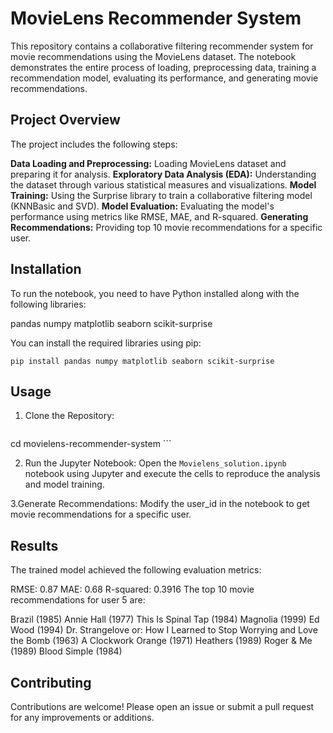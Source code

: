 # MovieLens Recommender System
This repository contains a collaborative filtering recommender system for movie recommendations using the MovieLens dataset. The notebook demonstrates the entire process of loading, preprocessing data, training a recommendation model, evaluating its performance, and generating movie recommendations.

## Project Overview
The project includes the following steps:

**Data Loading and Preprocessing:** Loading MovieLens dataset and preparing it for analysis.
**Exploratory Data Analysis (EDA):** Understanding the dataset through various statistical measures and visualizations.
**Model Training:** Using the Surprise library to train a collaborative filtering model (KNNBasic and SVD).
**Model Evaluation:** Evaluating the model's performance using metrics like RMSE, MAE, and R-squared.
**Generating Recommendations:** Providing top 10 movie recommendations for a specific user.

## Installation
To run the notebook, you need to have Python installed along with the following libraries:

pandas
numpy
matplotlib
seaborn
scikit-surprise

You can install the required libraries using pip:

``` pip install pandas numpy matplotlib seaborn scikit-surprise ```

## Usage

1. Clone the Repository:
   ``` git clone https://github.com/Kyalo-oss/movielens-recommendetion-system.git
cd movielens-recommender-system ```

2. Run the Jupyter Notebook:
Open the `Movielens_solution.ipynb` notebook using Jupyter and execute the cells to reproduce the analysis and model training.

3.Generate Recommendations:
Modify the user_id in the notebook to get movie recommendations for a specific user.

## Results
The trained model achieved the following evaluation metrics:

RMSE: 0.87
MAE: 0.68
R-squared: 0.3916
The top 10 movie recommendations for user 5 are:

Brazil (1985)
Annie Hall (1977)
This Is Spinal Tap (1984)
Magnolia (1999)
Ed Wood (1994)
Dr. Strangelove or: How I Learned to Stop Worrying and Love the Bomb (1963)
A Clockwork Orange (1971)
Heathers (1989)
Roger & Me (1989)
Blood Simple (1984)

## Contributing

Contributions are welcome! Please open an issue or submit a pull request for any improvements or additions.



